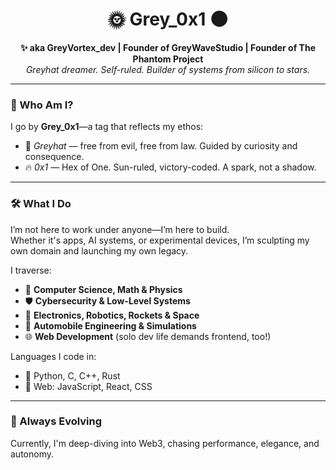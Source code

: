 <h1 align="center">🌞 Grey_0x1 🌑</h1>
<p align="center">
  <strong>✨ aka GreyVortex_dev | Founder of GreyWaveStudio | Founder of The Phantom Project</strong><br>
  <em>Greyhat dreamer. Self-ruled. Builder of systems from silicon to stars.</em>
</p>

---

### 🌌 Who Am I?

I go by **Grey_0x1**—a tag that reflects my ethos:  
- 🧠 _Greyhat_ — free from evil, free from law. Guided by curiosity and consequence.  
- 🔥 _0x1_ — Hex of One. Sun-ruled, victory-coded. A spark, not a shadow.

---

### 🛠️ What I Do

I’m not here to work under anyone—I’m here to build.  
Whether it's apps, AI systems, or experimental devices, I’m sculpting my own domain and launching my own legacy.

I traverse:
- 🧮 **Computer Science, Math & Physics**
- 🛡️ **Cybersecurity & Low-Level Systems**
- 🤖 **Electronics, Robotics, Rockets & Space**
- 🚗 **Automobile Engineering & Simulations**
- 🌐 **Web Development** (solo dev life demands frontend, too!)

Languages I code in:
- 💬 Python, C, C++, Rust  
- 🧩 Web: JavaScript, React, CSS  

---

### 🌱 Always Evolving

Currently, I'm deep-diving into Web3, chasing performance, elegance, and autonomy.

<!---
GreyWaveStudios/GreyWaveStudios is a ✨ special ✨ repository because its `README.md` (this file) appears on your GitHub profile.
You can click the Preview link to take a look at your changes.
--->
